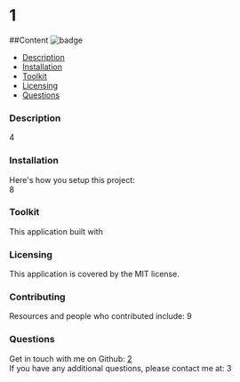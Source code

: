 
# 1  
##Content ![badge](https://img.shields.io/badge/license-MIT-blue)
- [Description](#description)
- [Installation](#installation)
- [Toolkit](#toolkit)
- [Licensing](#licensing)
- [Questions](#questions)
### Description  <a name="description"></a>
4 <br />
### Installation  <a name="installation"></a>
Here's how you setup this project:<br />
8  
### Toolkit  <a name="toolkit"></a>
This application built with   
### Licensing  <a name="licensing"></a> 
This application is covered by the MIT license. 
### Contributing  <a name="contributing"></a> 
Resources and people who contributed include: 9 
<br /> 
### Questions  <a name="questions"></a> 
Get in touch with me on Github: [2](https://github.com/2)
<br />
If you have any additional questions, please contact me at: 3
